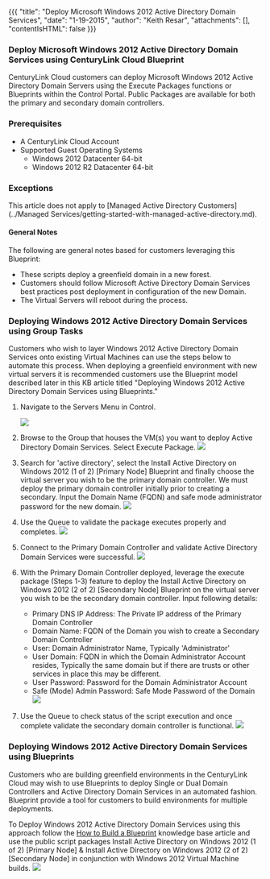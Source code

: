{{{
  "title": "Deploy Microsoft Windows 2012 Active Directory Domain Services",
  "date": "1-19-2015",
  "author": "Keith Resar",
  "attachments": [],
  "contentIsHTML": false
}}}

### Deploy Microsoft Windows 2012 Active Directory Domain Services using CenturyLink Cloud Blueprint
CenturyLink Cloud customers can deploy Microsoft Windows 2012 Active Directory Domain Servers using the Execute Packages functions or Blueprints within the Control Portal. Public Packages are available for both the primary and secondary domain controllers.

### Prerequisites
* A CenturyLink Cloud Account
* Supported Guest Operating Systems
  * Windows 2012 Datacenter 64-bit
  * Windows 2012 R2 Datacenter 64-bit

### Exceptions
This article does not apply to [Managed Active Directory Customers](../Managed Services/getting-started-with-managed-active-directory.md).

#### General Notes
The following are general notes based for customers leveraging this Blueprint:
* These scripts deploy a greenfield domain in a new forest.  
* Customers should follow Microsoft Active Directory Domain Services best practices post deployment in configuration of the new Domain.
* The Virtual Servers will reboot during the process.

### Deploying Windows 2012 Active Directory Domain Services using Group Tasks
Customers who wish to layer Windows 2012 Active Directory Domain Services onto existing Virtual Machines can use the steps below to automate this process. When deploying a greenfield environment with new virtual servers it is recommended customers use the Blueprint model described later in this KB article titled "Deploying Windows 2012 Active Directory Domain Services using Blueprints."

1. Navigate to the Servers Menu in Control.

   ![](../images/deploy-active-directory-1.png)
   
2. Browse to the Group that houses the VM(s) you want to deploy Active Directory Domain Services.  Select Execute Package.
   ![](../images/deploy-active-directory-2.png)
3. Search for 'active directory', select the Install Active Directory on Windows 2012 (1 of 2) [Primary Node] Blueprint and finally choose the virtual server you wish to be the primary domain controller. We must deploy the primary domain controller initially prior to creating a secondary. Input the Domain Name (FQDN) and safe mode administrator password for the new domain.
   ![](../images/deploy-active-directory-3.png)
4. Use the Queue to validate the package executes properly and completes.
   ![](../images/deploy-active-directory-4.png)
5. Connect to the Primary Domain Controller and validate Active Directory Domain Services were successful.
   ![](../images/deploy-active-directory-5.png)
6. With the Primary Domain Controller deployed, leverage the execute package (Steps 1-3) feature to deploy the Install Active Directory on Windows 2012 (2 of 2) [Secondary Node] Blueprint on the virtual server you wish to be the secondary domain controller. Input following details:
   * Primary DNS IP Address: The Private IP address of the Primary Domain Controller
   * Domain Name:  FQDN of the Domain you wish to create a Secondary Domain Controller
   * User:  Domain Administrator Name, Typically 'Administrator'
   * User Domain:  FQDN in which the Domain Administrator Account resides, Typically the same domain but if there are trusts or other services in place this may be different.  
   * User Password:  Password for the Domain Administrator Account
   * Safe (Mode) Admin Password: Safe Mode Password of the Domain
   ![](../images/deploy-active-directory-6.png)
7. Use the Queue to check status of the script execution and once complete validate the secondary domain controller is functional.
   ![](../images/deploy-active-directory-7.png)

### Deploying Windows 2012 Active Directory Domain Services using Blueprints
Customers who are building greenfield environments in the CenturyLink Cloud may wish to use Blueprints to deploy Single or Dual Domain Controllers and Active Directory Domain Services in an automated fashion. Blueprint provide a tool for customers to build environments for multiple deployments.  

To Deploy Windows 2012 Active Directory Domain Services using this approach follow the [How to Build a Blueprint](how-to-build-a-blueprint.md) knowledge base article and use the public script packages Install Active Directory on Windows 2012 (1 of 2) [Primary Node] & Install Active Directory on Windows 2012 (2 of 2) [Secondary Node] in conjunction with Windows 2012 Virtual Machine builds.
![](../images/deploy-active-directory-8.png)
